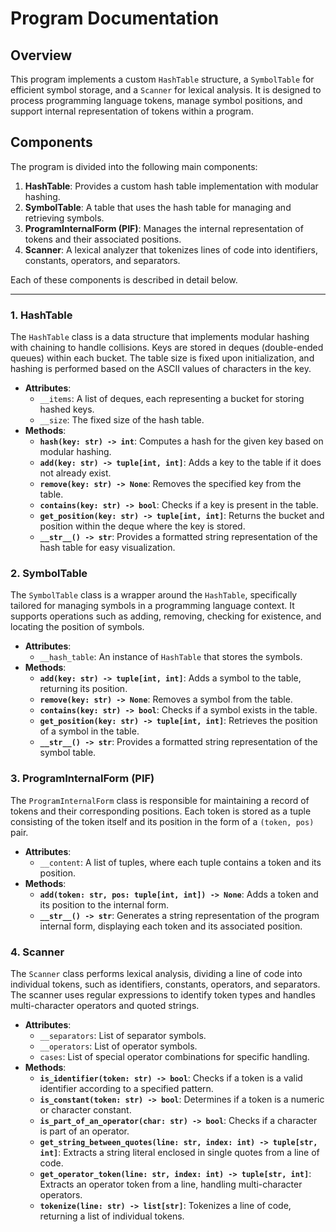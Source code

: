 # Program Documentation

## Overview

This program implements a custom `HashTable` structure, a `SymbolTable` for efficient symbol storage, and a `Scanner` for lexical analysis. It is designed to process programming language tokens, manage symbol positions, and support internal representation of tokens within a program.

## Components

The program is divided into the following main components:

1. **HashTable**: Provides a custom hash table implementation with modular hashing.
2. **SymbolTable**: A table that uses the hash table for managing and retrieving symbols.
3. **ProgramInternalForm (PIF)**: Manages the internal representation of tokens and their associated positions.
4. **Scanner**: A lexical analyzer that tokenizes lines of code into identifiers, constants, operators, and separators.

Each of these components is described in detail below.

------

### 1. HashTable

The `HashTable` class is a data structure that implements modular hashing with chaining to handle collisions. Keys are stored in deques (double-ended queues) within each bucket. The table size is fixed upon initialization, and hashing is performed based on the ASCII values of characters in the key.

- **Attributes**:
  - `__items`: A list of deques, each representing a bucket for storing hashed keys.
  - `__size`: The fixed size of the hash table.
- **Methods**:
  - **`hash(key: str) -> int`**: Computes a hash for the given key based on modular hashing.
  - **`add(key: str) -> tuple[int, int]`**: Adds a key to the table if it does not already exist.
  - **`remove(key: str) -> None`**: Removes the specified key from the table.
  - **`contains(key: str) -> bool`**: Checks if a key is present in the table.
  - **`get_position(key: str) -> tuple[int, int]`**: Returns the bucket and position within the deque where the key is stored.
  - **`__str__() -> str`**: Provides a formatted string representation of the hash table for easy visualization.

### 2. SymbolTable

The `SymbolTable` class is a wrapper around the `HashTable`, specifically tailored for managing symbols in a programming language context. It supports operations such as adding, removing, checking for existence, and locating the position of symbols.

- **Attributes**:
  - `__hash_table`: An instance of `HashTable` that stores the symbols.
- **Methods**:
  - **`add(key: str) -> tuple[int, int]`**: Adds a symbol to the table, returning its position.
  - **`remove(key: str) -> None`**: Removes a symbol from the table.
  - **`contains(key: str) -> bool`**: Checks if a symbol exists in the table.
  - **`get_position(key: str) -> tuple[int, int]`**: Retrieves the position of a symbol in the table.
  - **`__str__() -> str`**: Provides a formatted string representation of the symbol table.

### 3. ProgramInternalForm (PIF)

The `ProgramInternalForm` class is responsible for maintaining a record of tokens and their corresponding positions. Each token is stored as a tuple consisting of the token itself and its position in the form of a `(token, pos)` pair.

- **Attributes**:
  - `__content`: A list of tuples, where each tuple contains a token and its position.
- **Methods**:
  - **`add(token: str, pos: tuple[int, int]) -> None`**: Adds a token and its position to the internal form.
  - **`__str__() -> str`**: Generates a string representation of the program internal form, displaying each token and its associated position.

### 4. Scanner

The `Scanner` class performs lexical analysis, dividing a line of code into individual tokens, such as identifiers, constants, operators, and separators. The scanner uses regular expressions to identify token types and handles multi-character operators and quoted strings.

- **Attributes**:
  - `__separators`: List of separator symbols.
  - `__operators`: List of operator symbols.
  - `cases`: List of special operator combinations for specific handling.
- **Methods**:
  - **`is_identifier(token: str) -> bool`**: Checks if a token is a valid identifier according to a specified pattern.
  - **`is_constant(token: str) -> bool`**: Determines if a token is a numeric or character constant.
  - **`is_part_of_an_operator(char: str) -> bool`**: Checks if a character is part of an operator.
  - **`get_string_between_quotes(line: str, index: int) -> tuple[str, int]`**: Extracts a string literal enclosed in single quotes from a line of code.
  - **`get_operator_token(line: str, index: int) -> tuple[str, int]`**: Extracts an operator token from a line, handling multi-character operators.
  - **`tokenize(line: str) -> list[str]`**: Tokenizes a line of code, returning a list of individual tokens.

